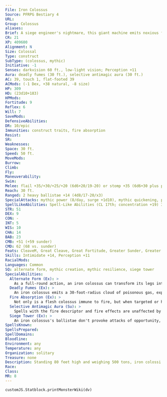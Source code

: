 ```yaml
---
File: Iron Colossus
Source: PFRPG Bestiary 4
URL: 
Group: Colossus
aliases: 
Brief: A siege engineer's nightmare, this giant machine emits noxious fumes from its grinding engine.
CR: 21
XP: 409600
Alignment: N
Size: Colossal
Type: construct
SubType: (colossus, mythic)
Initiative: -1
Senses: darkvision 60 ft., low-light vision; Perception +11
Aura: deadly fumes (30 ft.), selective antimagic aura (30 ft.)
AC: 39, touch 1, flat-footed 39
ACMods: (-1 Dex, +38 natural, -8 size)
HP: 309
HD: (23d10+183)
HPMods: 
Fortitude: 9
Reflex: 6
Will: 7
SaveMods: 
DefensiveAbilities: 
DR: 10/epic
Immunities: construct traits, fire absorption
Resist: 
SR: 
Weaknesses: 
Space: 30 ft.
Speed: 50 ft.
MoveMods: 
Burrow: 
Climb: 
Fly: 
Maneuverability: 
Swim: 
Melee: flail +35/+30/+25/+20 (6d6+20/19-20) or stomp +35 (6d6+30 plus pinning stomp)
Reach: 30 ft.
Ranged: 2 heavy ballistae +14 (4d8/17-20/x3)
SpecialAttacks: mythic power (8/day, surge +1d10), mythic quickening, pinning stomp
SpellLikeAbilities: Spell-Like Abilities (CL 17th; concentration +19) 3/day-wall of fire (DC 16) 1/day-delayed blast fireball (DC 19)
STR: 51
DEX: 9
CON: -
INT: 5
WIS: 10
CHA: 14
BAB: 23
CMB: +51 (+59 sunder)
CMD: 62 (68 vs. sunder)
Feats: CleaveM, Great Cleave, Great Fortitude, Greater Sunder, Greater Vital Strike, Improved Critical (flail), Improved CriticalM (heavy ballista), Improved SunderM, Improved Vital Strike, Power Attack, Toughness, Vital StrikeM
Skills: Intimidate +14, Perception +11
RacialMods: 
Languages: Common
SQ: alternate form, mythic creation, mythic resilience, siege tower
SpecialAbilities:
  Alternate Form (Ex): >
    As a full-round action, an iron colossus can transform its legs into a massive, destructive track. Its speed becomes 80 ft., it can't be tripped, and it gains a trample attack that deals 4d8+30 damage. It loses its stomp attack. It can resume its base form as a full-round action.
  Deadly Fumes (Ex): >
    An iron colossus emits a 30-foot-radius cloud of poisonous gas, exposing creatures that start their turn in this area. Deadly Fumes: inhaled-save Fort DC 21; frequency 1/round for 2 rounds; effect 1d4 Constitution damage and sickened; cure 1 save.
  Fire Absorption (Ex): >
    Not only is a flesh colossus immune to fire, but when targeted or hit by a spell or attack that would deal fire damage, it heals half the fire damage it would be dealt.
  Selective Antimagic Aura (Su): >
    Spells with the fire descriptor and fire effects are unaffected by this field.
  Siege Tower (Ex): >
    An iron colossus's ballistae don't provoke attacks of opportunity, and they reload themselves at the start of the colossus's turn.
SpellsKnown: 
SpellsPrepared: 
SpellDomains: 
Bloodline: 
Environment: any
Temperature: any
Organization: solitary
Treasure: none
Description: Standing 80 feet high and weighing 500 tons, iron colossi are the ultimate weapons of war.  Construction  The body of an iron colossus is constructed from hundreds of tons of iron, costing 100,000 gp.  IRON COLOSSUS  CL 17th; Price 500,000 gp  Construction  Requirements Craft Construct, Mythic Crafter, mythic tier or rank 8, antimagic field, cloudkill, meteor swarm, rusting grasp, wall of iron, wish; Skill Craft (blacksmithing) DC 30; Cost 300,000 gp
Race: 
Class: 
MR: 8
---
```

```dataviewjs
customJS.Statblock.printMonsterWiki(dv)
```

